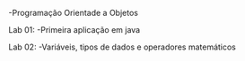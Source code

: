 -Programação Orientade a Objetos

Lab 01:
-Primeira aplicação em java

Lab 02:
-Variáveis, tipos de dados e operadores matemáticos
